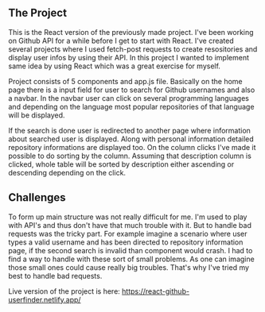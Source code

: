 ## The Project

This is the React version of the previously made project. I've been working on Github API for a while before I get to start with React. I've created several projects where I used fetch-post requests to create resositories and display user infos by using their API. In this project I wanted to implement same idea by using React which was a great exercise for myself. 

Project consists of 5 components and app.js file. Basically on the home page there is a input field for user to search for Github usernames and also a navbar. In the navbar user can click on several programming languages and depending on the language most popular repositories of that language will be displayed. 

If the search is done user is redirected to another page where information about searched user is displayed. Along with personal information detailed repository informations are displayed too. On the column clicks I've made it possible to do sorting by the column. Assuming that description column is clicked, whole table will be sorted by description either ascending or descending depending on the click.

## Challenges

To form up main structure was not really difficult for me. I'm used to play with API's and thus don't have that much trouble with it. But to handle bad requests was the tricky part. For example imagine a scenario where user types a valid username and has been directed to repository information page, if the second search is invalid than component would crash. I had to find a way to handle with these sort of small problems. As one can imagine those small ones could cause really big troubles. That's why I've tried my best to handle bad requests. 

Live version of the project is here: https://react-github-userfinder.netlify.app/
